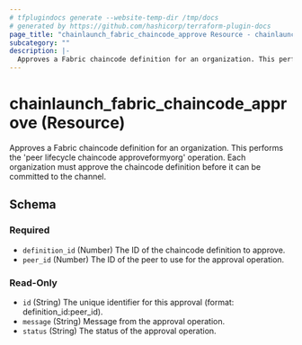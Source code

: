 ```yaml
---
# tfplugindocs generate --website-temp-dir /tmp/docs
# generated by https://github.com/hashicorp/terraform-plugin-docs
page_title: "chainlaunch_fabric_chaincode_approve Resource - chainlaunch"
subcategory: ""
description: |-
  Approves a Fabric chaincode definition for an organization. This performs the 'peer lifecycle chaincode approveformyorg' operation. Each organization must approve the chaincode definition before it can be committed to the channel.
---
```


# chainlaunch_fabric_chaincode_approve (Resource)

Approves a Fabric chaincode definition for an organization. This performs the 'peer lifecycle chaincode approveformyorg' operation. Each organization must approve the chaincode definition before it can be committed to the channel.



<!-- schema generated by tfplugindocs -->
## Schema

### Required

- `definition_id` (Number) The ID of the chaincode definition to approve.
- `peer_id` (Number) The ID of the peer to use for the approval operation.

### Read-Only

- `id` (String) The unique identifier for this approval (format: definition_id:peer_id).
- `message` (String) Message from the approval operation.
- `status` (String) The status of the approval operation.
